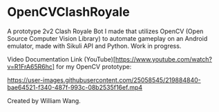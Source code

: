 # OpenCVClashRoyale
A prototype 2v2 Clash Royale Bot I made that utilizes OpenCV (Open Source Computer Vision Library) to automate gameplay on an Android emulator, made with Sikuli API and Python. Work in progress.

Video Documentation Link (YouTube)[https://www.youtube.com/watch?v=R1FrA65R6hc] for my OpenCV prototype: 


https://user-images.githubusercontent.com/25058545/219884840-bae64521-f340-487f-993c-08b2535f16ef.mp4


Created by William Wang.
